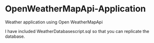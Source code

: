 # OpenWeatherMapApi-Application
Weather application using Open WeatherMapApi

I have included WeatherDatabasescript.sql so that you can replicate the database.
